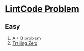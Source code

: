 # [LintCode Problem](https://www.lintcode.com/problem/)

## Easy
1. [A + B problem](001-a-b-problem.md)
2. [Trailing Zero](002-trailing-zero.md)
